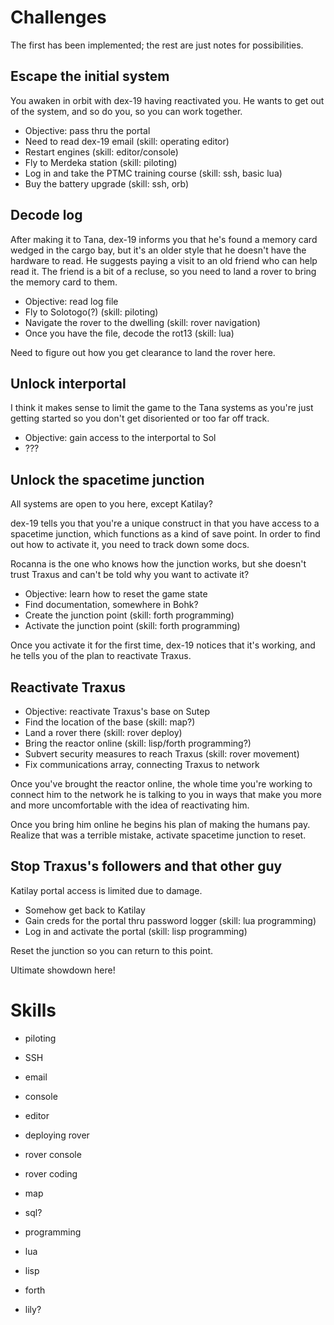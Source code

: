 # Challenges

The first has been implemented; the rest are just notes for possibilities.

## Escape the initial system

You awaken in orbit with dex-19 having reactivated you. He wants to get out of
the system, and so do you, so you can work together.

* Objective: pass thru the portal
 * Need to read dex-19 email (skill: operating editor)
 * Restart engines (skill: editor/console)
 * Fly to Merdeka station (skill: piloting)
 * Log in and take the PTMC training course (skill: ssh, basic lua)
 * Buy the battery upgrade (skill: ssh, orb)

## Decode log

After making it to Tana, dex-19 informs you that he's found a memory card
wedged in the cargo bay, but it's an older style that he doesn't have the
hardware to read. He suggests paying a visit to an old friend who can help
read it. The friend is a bit of a recluse, so you need to land a rover to
bring the memory card to them.

* Objective: read log file
 * Fly to Solotogo(?) (skill: piloting)
 * Navigate the rover to the dwelling (skill: rover navigation)
 * Once you have the file, decode the rot13 (skill: lua)

Need to figure out how you get clearance to land the rover here.

## Unlock interportal

I think it makes sense to limit the game to the Tana systems as you're just
getting started so you don't get disoriented or too far off track.

* Objective: gain access to the interportal to Sol
 * ???

## Unlock the spacetime junction

All systems are open to you here, except Katilay?

dex-19 tells you that you're a unique construct in that you have access to a
spacetime junction, which functions as a kind of save point. In order to find
out how to activate it, you need to track down some docs.

Rocanna is the one who knows how the junction works, but she doesn't trust
Traxus and can't be told why you want to activate it?

* Objective: learn how to reset the game state
 * Find documentation, somewhere in Bohk?
 * Create the junction point (skill: forth programming)
 * Activate the junction point (skill: forth programming)

Once you activate it for the first time, dex-19 notices that it's working, and
he tells you of the plan to reactivate Traxus.

## Reactivate Traxus

* Objective: reactivate Traxus's base on Sutep
 * Find the location of the base (skill: map?)
 * Land a rover there (skill: rover deploy)
 * Bring the reactor online (skill: lisp/forth programming?)
 * Subvert security measures to reach Traxus (skill: rover movement)
 * Fix communications array, connecting Traxus to network

Once you've brought the reactor online, the whole time you're working to
connect him to the network he is talking to you in ways that make you more and
more uncomfortable with the idea of reactivating him.

Once you bring him online he begins his plan of making the humans pay. Realize
that was a terrible mistake, activate spacetime junction to reset.

## Stop Traxus's followers and that other guy

Katilay portal access is limited due to damage.

* Somehow get back to Katilay
 * Gain creds for the portal thru password logger (skill: lua programming)
 * Log in and activate the portal (skill: lisp programming)

Reset the junction so you can return to this point.

Ultimate showdown here!

# Skills

* piloting
* SSH
* email

* console
* editor

* deploying rover
* rover console
* rover coding
* map

* sql?
* programming
 * lua
 * lisp
 * forth
 * lily?
